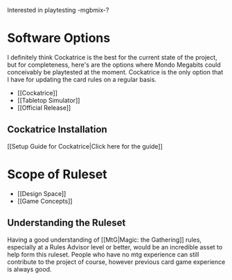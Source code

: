Interested in playtesting -mgbmix-? 

# Software Options

I definitely think Cockatrice is the best for the current state of the project, but for completeness, here's are the options where Mondo Megabits could conceivably be playtested at the moment. Cockatrice is the only option that I have for updating the card rules on a regular basis.

- [[Cockatrice]]
- [[Tabletop Simulator]]
- [[Official Release]]

## Cockatrice Installation

[[Setup Guide for Cockatrice|Click here for the guide]]

# Scope of Ruleset

- [[Design Space]]
- [[Game Concepts]]

## Understanding the Ruleset

Having a good understanding of [[MtG|Magic: the Gathering]] rules, especially at a Rules Advisor level or better, would be an incredible asset to help form this ruleset. People who have no mtg experience can still contribute to the project of course, however previous card game experience is always good.

